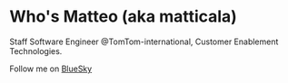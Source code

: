 # Who's Matteo (aka matticala)

Staff Software Engineer @TomTom-international, Customer Enablement Technologies.

Follow me on [BlueSky](https://bsky.app/profile/matticala.me)
